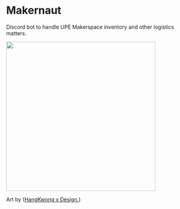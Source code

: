 # Makernaut
Discord bot to handle UPE Makerspace inventory and other logistics matters.

<img src=https://i.imgur.com/6KQ4JR1.jpg width="400">
<p> Art by (<a href = https://www.instagram.com/hkxdesign/?hl=en>HangKwong x Design.</a>)</p>

